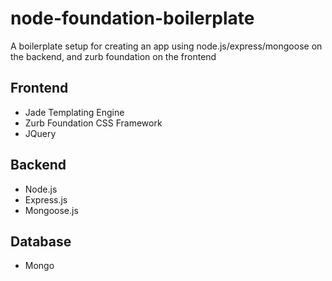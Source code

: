 
node-foundation-boilerplate
========

A boilerplate setup for creating an app using node.js/express/mongoose on the backend, and zurb foundation on the frontend


Frontend
--------

* Jade Templating Engine
* Zurb Foundation CSS Framework
* JQuery

Backend
--------

* Node.js
* Express.js
* Mongoose.js

Database
--------

* Mongo